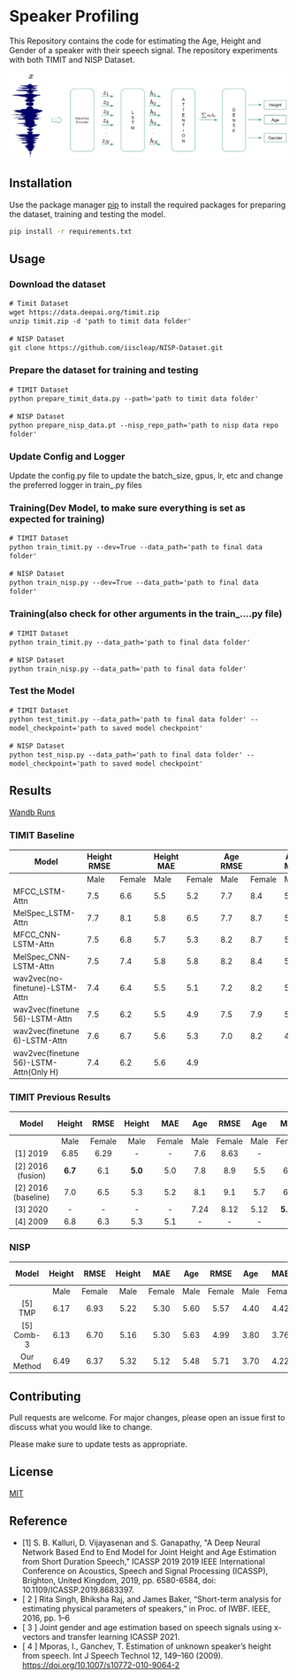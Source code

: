 # Speaker Profiling

This Repository contains the code for estimating the Age, Height and Gender of a speaker with their speech signal. The repository experiments with both TIMIT and NISP Dataset.

![model architeture](assets/wav2vecframework.PNG)

## Installation

Use the package manager [pip](https://pip.pypa.io/en/stable/) to install the required packages for preparing the dataset, training and testing the model.

```bash
pip install -r requirements.txt
```

## Usage

### Download the dataset
```
# Timit Dataset
wget https://data.deepai.org/timit.zip
unzip timit.zip -d 'path to timit data folder'

# NISP Dataset
git clone https://github.com/iiscleap/NISP-Dataset.git
```

### Prepare the dataset for training and testing
```
# TIMIT Dataset
python prepare_timit_data.py --path='path to timit data folder'

# NISP Dataset
python prepare_nisp_data.pt --nisp_repo_path='path to nisp data repo folder'
```

### Update Config and Logger
Update the config.py file to update the batch_size, gpus, lr, etc and change the preferred logger in train_.py files

### Training(Dev Model, to make sure everything is set as expected for training) 
```
# TIMIT Dataset
python train_timit.py --dev=True --data_path='path to final data folder'

# NISP Dataset
python train_nisp.py --dev=True --data_path='path to final data folder'
```

### Training(also check for other arguments in the train_....py file)
```
# TIMIT Dataset
python train_timit.py --data_path='path to final data folder'

# NISP Dataset
python train_nisp.py --data_path='path to final data folder'
```

### Test the Model
```
# TIMIT Dataset
python test_timit.py --data_path='path to final data folder' --model_checkpoint='path to saved model checkpoint'

# NISP Dataset
python test_nisp.py --data_path='path to final data folder' --model_checkpoint='path to saved model checkpoint'
```

## Results

[Wandb Runs](https://wandb.ai/shangeth/SpeakerProfiling?workspace=user-shangeth)
### TIMIT Baseline
| Model                                  	| Height RMSE 	|        	| Height MAE 	|        	| Age RMSE 	|        	| Age MAE 	|        	| Gender Acc 	|
|----------------------------------------	|-------------	|--------	|------------	|--------	|----------	|--------	|---------	|--------	|------------	|
|                                        	| Male        	| Female 	| Male       	| Female 	| Male     	| Female 	| Male    	| Female 	|            	|
| MFCC_LSTM-Attn                         	| 7.5         	| 6.6    	| 5.5        	| 5.2    	| 7.7      	| 8.4    	| 5.6     	| 5.9    	| 0.975      	|
| MelSpec_LSTM-Attn                      	| 7.7         	| 8.1    	| 5.8        	| 6.5    	| 7.7      	| 8.7    	| 5.5     	| 6.1    	| 0.669      	|
| MFCC_CNN-LSTM-Attn                     	| 7.5         	| 6.8    	| 5.7        	| 5.3    	| 8.2      	| 8.7    	| 5.4     	| 6.1    	| 0.989      	|
| MelSpec_CNN-LSTM-Attn                  	| 7.5         	| 7.4    	| 5.8        	| 5.8    	| 8.2      	| 8.4    	| 5.8     	| 5.9    	| 0.96       	|
| wav2vec(no-finetune)-LSTM-Attn         	| 7.4         	| 6.4    	| 5.5        	| 5.1    	| 7.2      	| 8.2    	| 5.0     	| 5.7    	| 0.994      	|
| wav2vec(finetune 56)-LSTM-Attn         	| 7.5         	| 6.2    	| 5.5        	| 4.9    	| 7.5      	| 7.9    	| 5.5     	| 5.7    	| 0.994      	|
| wav2vec(finetune 6)-LSTM-Attn          	| 7.6         	| 6.7    	| 5.6        	| 5.3    	| 7.0      	| 8.2    	| 4.9     	| 5.6    	| 0.993      	|
| wav2vec(finetune 56)-LSTM-Attn(Only H) 	| 7.4         	| 6.2    	| 5.6        	| 4.9    	|          	|        	|         	|        	|            	|

### TIMIT Previous Results
|        Model        	|  Height 	|  RMSE  	|  Height 	|   MAE  	|  Age 	|  RMSE  	|  Age 	|   MAE  	| Gender Acc 	|
|:-------------------:	|:-------:	|:------:	|:-------:	|:------:	|:----:	|:------:	|:----:	|:------:	|:----------:	|
|                     	|   Male  	| Female 	|   Male  	| Female 	| Male 	| Female 	| Male 	| Female 	|            	|
|       [1] 2019      	|   6.85  	|  6.29  	|    -    	|    -   	|  7.6 	|  8.63  	|   -  	|    -   	|            	|
|  [2] 2016 (fusion)  	|   **6.7**   	|   6.1  	|  **5.0**   	|   5.0  	|  7.8 	|   8.9  	|  5.5 	|   6.5  	|            	|
| [2] 2016 (baseline) 	|   7.0   	|   6.5  	|   5.3   	|   5.2  	|  8.1 	|   9.1  	|  5.7 	|   6.2  	|            	|
|       [3] 2020      	|    -    	|    -   	|    -    	|    -   	| 7.24 	|  8.12  	| 5.12 	|  **5.29**  	|    **0.996**   	|
|       [4] 2009      	|   6.8   	|   6.3  	|   5.3   	|   5.1  	|   -  	|    -   	|   -  	|    -   	|            	|


### NISP
|    Model   	| Height 	|  RMSE  	| Height 	|   MAE  	|  Age 	|  RMSE  	|  Age 	|   MAE  	| Gender Acc 	|
|:----------:	|:------:	|:------:	|:------:	|:------:	|:----:	|:------:	|:----:	|:------:	|:----------:	|
|            	|  Male  	| Female 	|  Male  	| Female 	| Male 	| Female 	| Male 	| Female 	|            	|
|   [5] TMP  	| 6.17   	| 6.93   	| 5.22   	| 5.30   	| 5.60 	| 5.57   	| 4.40 	| 4.42   	|            	|
| [5] Comb-3 	| 6.13   	| 6.70   	| 5.16   	| 5.30   	| 5.63 	| 4.99   	| 3.80 	| 3.76   	|            	|
| Our Method 	| 6.49   	| 6.37   	| 5.32   	| 5.12   	| 5.48 	| 5.71   	| 3.70 	| 4.22   	| 0.984      	|

## Contributing
Pull requests are welcome. For major changes, please open an issue first to discuss what you would like to change.

Please make sure to update tests as appropriate.

## License
[MIT](https://choosealicense.com/licenses/mit/)

## Reference
- [1] S. B. Kalluri, D. Vijayasenan and S. Ganapathy, "A Deep Neural Network Based End to End Model for Joint Height and Age Estimation from Short Duration Speech," ICASSP 2019 2019 IEEE International Conference on Acoustics, Speech and Signal Processing (ICASSP), Brighton, United Kingdom, 2019, pp. 6580-6584, doi: 10.1109/ICASSP.2019.8683397.
- [ 2 ]  Rita Singh, Bhiksha Raj, and James Baker, “Short-term analysis for estimating physical parameters of speakers,” in Proc. of IWBF. IEEE, 2016, pp. 1–6
- [ 3 ] Joint gender and age estimation based on speech signals using x-vectors and transfer learning ICASSP 2021.
- [ 4 ] Mporas, I., Ganchev, T. Estimation of unknown speaker’s height from speech. Int J Speech Technol 12, 149–160 (2009). https://doi.org/10.1007/s10772-010-9064-2


